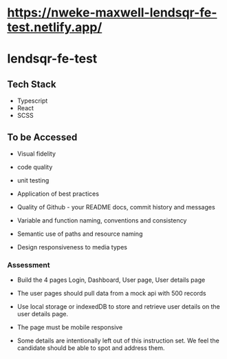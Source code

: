 # https://nweke-maxwell-lendsqr-fe-test.netlify.app/

# lendsqr-fe-test

## Tech Stack
+ Typescript 
+ React
+ SCSS
 
 ## To be Accessed
+ Visual fidelity
+  code quality
+  unit testing
+ Application of best practices
+ Quality of Github - your README docs, commit history and messages

+ Variable and function naming, conventions and consistency

+ Semantic use of paths and resource naming

+ Design responsiveness to media types

### Assessment
+ Build the 4 pages Login, Dashboard, User page, User details page

+ The user pages should pull data from a mock api with 500 records

+ Use local storage or indexedDB to store and retrieve user details on the user details page.

+ The page must be mobile responsive

+ Some details are intentionally left out of this instruction set. We feel the candidate should be able to spot and address them.


